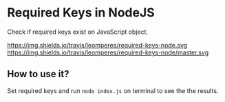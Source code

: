 # Required Keys in NodeJS
Check if required keys exist on JavaScript object.

https://img.shields.io/travis/leomperes/required-keys-node.svg
https://img.shields.io/travis/leomperes/required-keys-node/master.svg

## How to use it?

Set required keys and run `node index.js` on terminal to see the the results.